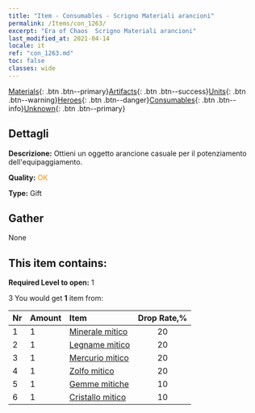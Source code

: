 ```yaml
---
title: "Item - Consumables - Scrigno Materiali arancioni"
permalink: /Items/con_1263/
excerpt: "Era of Chaos  Scrigno Materiali arancioni"
last_modified_at: 2021-04-14
locale: it
ref: "con_1263.md"
toc: false
classes: wide
---
```

 [Materials](/it/Items/){: .btn .btn--primary}[Artifacts](/it/Items/Artifacts/){: .btn .btn--success}[Units](/it/Items/Units/){: .btn .btn--warning}[Heroes](/it/Items/Heroes/){: .btn .btn--danger}[Consumables](/it/Items/Consumables/){: .btn .btn--info}[Unknown](/it/Items/Unknown/){: .btn .btn--primary}

## Dettagli
 **Descrizione:** Ottieni un oggetto arancione casuale per il potenziamento dell'equipaggiamento.

 **Quality:** <span style="color: #FF8C00">OK</span>

 **Type:** Gift

## Gather

  None

## This item contains:

 **Required Level to open:** 1

 3 You would get **1** item  from:

  | Nr | Amount |     Item    | Drop Rate,% |
  |:---|:-------|:------------|:---------:|
  | 1 | 1 | [Minerale mitico](/it/Items/mat_61/) | 20 | 
  | 2 | 1 | [Legname mitico](/it/Items/mat_62/) | 20 | 
  | 3 | 1 | [Mercurio mitico](/it/Items/mat_63/) | 20 | 
  | 4 | 1 | [Zolfo mitico](/it/Items/mat_64/) | 20 | 
  | 5 | 1 | [Gemme mitiche](/it/Items/mat_65/) | 10 | 
  | 6 | 1 | [Cristallo mitico](/it/Items/mat_66/) | 10 | 
